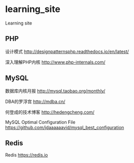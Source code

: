 # learning_site
Learning site
## PHP
设计模式 http://designpatternsphp.readthedocs.io/en/latest/

深入理解PHP内核 http://www.php-internals.com/

## MySQL
  数据库内核月报 http://mysql.taobao.org/monthly/
  
  DBA的罗浮宫 http://mdba.cn/
  
  何登成的技术博客 http://hedengcheng.com/
  
  MySQL Optimal Configuration File https://github.com/jdaaaaaavid/mysql_best_configuration
  
## Redis

  Redis https://redis.io
